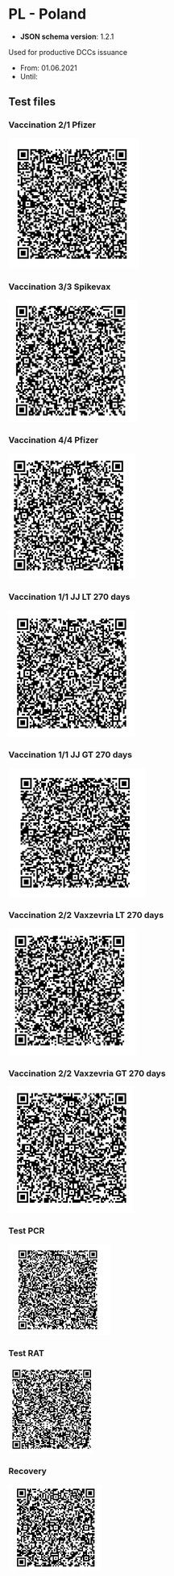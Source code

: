 # PL - Poland

* **JSON schema version**: 1.2.1

Used for productive DCCs issuance
* From: 01.06.2021
* Until:

## Test files

### Vaccination 2/1 Pfizer

![VAC-1](VAC_2_1_Pfizer.PNG)

### Vaccination 3/3 Spikevax

![VAC-2](VAC_3_3_Spikevax.PNG)

### Vaccination 4/4 Pfizer

![VAC-3](VAC_4_4_Pfizer.PNG)

### Vaccination 1/1 JJ LT 270 days

![VAC-4](VAC_1_1_JJ_LT_270.PNG)

### Vaccination 1/1 JJ GT 270 days

![VAC-5](VAC_1_1_JJ_GT_270.PNG)

### Vaccination 2/2 Vaxzevria LT 270 days

![VAC-6](VAC_2_2_Vaxzevria_LT_270.PNG)

### Vaccination 2/2 Vaxzevria GT 270 days

![VAC-7](VAC_2_2_Vaxzevria_GT_270.PNG)

### Test PCR

![TEST-1](TEST_PCR.PNG)

### Test RAT

![TEST-2](TEST_RAT.PNG)

### Recovery

![REC](REC.PNG)
